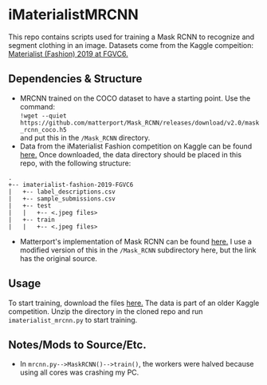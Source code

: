 # iMaterialistMRCNN
This repo contains scripts used for training a Mask RCNN to recognize and segment clothing in an image. Datasets come from the Kaggle compeition: [Materialist (Fashion) 2019 at FGVC6.](https://www.kaggle.com/c/imaterialist-fashion-2019-FGVC6/overview)

## Dependencies & Structure
  * MRCNN trained on the COCO dataset to have a starting point. Use the command:   
  `!wget --quiet https://github.com/matterport/Mask_RCNN/releases/download/v2.0/mask_rcnn_coco.h5`  
    and put this in the `/Mask_RCNN` directory.
  * Data from the iMaterialist Fashion competition on Kaggle can be found [here.](https://www.kaggle.com/c/imaterialist-fashion-2019-FGVC6/data) Once downloaded, the data directory should be placed in this repo, with the following structure:  
```
.  
+-- imaterialist-fashion-2019-FGVC6    
|   +-- label_descriptions.csv  
|   +-- sample_submissions.csv  
|   +-- test  
|   |   +-- <.jpeg files>  
|   +-- train  
|   |   +-- <.jpeg files>  
```
  * Matterport's implementation of Mask RCNN can be found [here.](https://github.com/matterport/Mask_RCNN) I use a modified version of this in the `/Mask_RCNN` subdirectory here, but the link has the original source.
  
## Usage
To start training, download the files [here.](https://www.kaggle.com/c/imaterialist-fashion-2019-FGVC6/data) The data is part of an older Kaggle competition. Unzip the directory in the cloned repo and run `imaterialist_mrcnn.py` to start training.

## Notes/Mods to Source/Etc.
  * In `mrcnn.py-->MaskRCNN()-->train()`, the workers were halved because using all cores was crashing my PC.
